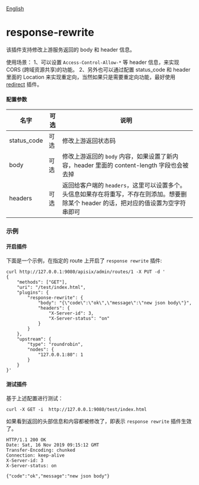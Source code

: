 <!--
#
# Licensed to the Apache Software Foundation (ASF) under one or more
# contributor license agreements.  See the NOTICE file distributed with
# this work for additional information regarding copyright ownership.
# The ASF licenses this file to You under the Apache License, Version 2.0
# (the "License"); you may not use this file except in compliance with
# the License.  You may obtain a copy of the License at
#
#     http://www.apache.org/licenses/LICENSE-2.0
#
# Unless required by applicable law or agreed to in writing, software
# distributed under the License is distributed on an "AS IS" BASIS,
# WITHOUT WARRANTIES OR CONDITIONS OF ANY KIND, either express or implied.
# See the License for the specific language governing permissions and
# limitations under the License.
#
-->

[English](response-rewrite.md)
# response-rewrite

该插件支持修改上游服务返回的 body 和 header 信息。

使用场景：
1、可以设置 `Access-Control-Allow-*` 等 header 信息，来实现 CORS (跨域资源共享)的功能。
2、另外也可以通过配置 status_code 和 header 里面的 Location 来实现重定向，当然如果只是需要重定向功能，最好使用 [redirect](redirect-cn.md) 插件。

#### 配置参数
|名字    |可选|说明|
|------- |-----|------|
|status_code   |可选| 修改上游返回状态码|
|body          |可选| 修改上游返回的 `body` 内容，如果设置了新内容，header 里面的 content-length 字段也会被去掉|
|headers       |可选| 返回给客户端的 `headers`，这里可以设置多个。头信息如果存在将重写，不存在则添加。想要删除某个 header 的话，把对应的值设置为空字符串即可|


### 示例

#### 开启插件
下面是一个示例，在指定的 route 上开启了 `response rewrite` 插件:

```shell
curl http://127.0.0.1:9080/apisix/admin/routes/1 -X PUT -d '
{
    "methods": ["GET"],
    "uri": "/test/index.html",
    "plugins": {
        "response-rewrite": {
            "body": "{\"code\":\"ok\",\"message\":\"new json body\"}",
            "headers": {
                "X-Server-id": 3,
                "X-Server-status": "on"
            }
        }
    },
    "upstream": {
        "type": "roundrobin",
        "nodes": {
            "127.0.0.1:80": 1
        }
    }
}'
```

#### 测试插件
基于上述配置进行测试：

```shell
curl -X GET -i  http://127.0.0.1:9080/test/index.html
```

如果看到返回的头部信息和内容都被修改了，即表示 `response rewrite` 插件生效了。
```
HTTP/1.1 200 OK
Date: Sat, 16 Nov 2019 09:15:12 GMT
Transfer-Encoding: chunked
Connection: keep-alive
X-Server-id: 3
X-Server-status: on

{"code":"ok","message":"new json body"}
```
